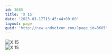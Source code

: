 ```yaml
---
id: 3685
title: 'X 15'
date: '2023-03-17T13:45:44+00:00'
layout: page
guid: 'http://new.andydixon.com/?page_id=3685'
---
```


![X 15](https://i0.wp.com/assets.g8x2.ldn.idrivee2-23.com/posters/X%2015%2001.jpg?w=1200&ssl=1 "X 15")  
![X 15](https://i0.wp.com/assets.g8x2.ldn.idrivee2-23.com/posters/X%2015%2002.jpg?w=1200&ssl=1 "X 15")